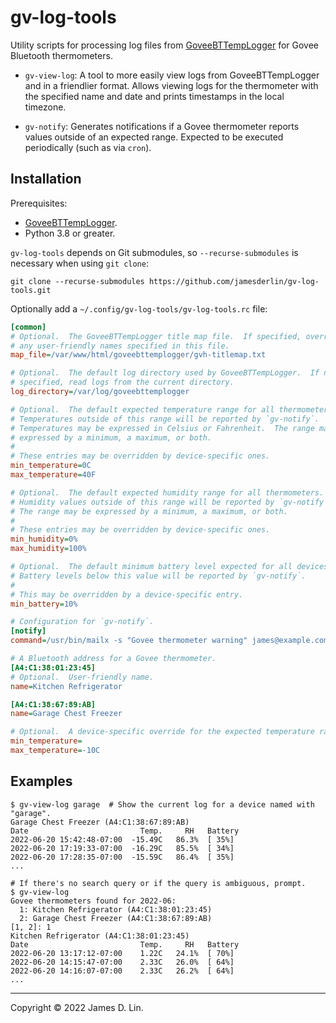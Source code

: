 # gv-log-tools

Utility scripts for processing log files from [GoveeBTTempLogger] for Govee
Bluetooth thermometers.

* `gv-view-log`: A tool to more easily view logs from GoveeBTTempLogger and
  in a friendlier format.  Allows viewing logs for the thermometer with the
  specified name and date and prints timestamps in the local timezone.

* `gv-notify`: Generates notifications if a Govee thermometer reports values
  outside of an expected range.  Expected to be executed periodically (such as
  via `cron`).


## Installation

Prerequisites:

* [GoveeBTTempLogger].
* Python 3.8 or greater.

`gv-log-tools` depends on Git submodules, so `--recurse-submodules` is
necessary when using `git clone`:

```shell
git clone --recurse-submodules https://github.com/jamesderlin/gv-log-tools.git
```

Optionally add a `~/.config/gv-log-tools/gv-log-tools.rc` file:

```ini
[common]
# Optional.  The GoveeBTTempLogger title map file.  If specified, overrides
# any user-friendly names specified in this file.
map_file=/var/www/html/goveebttemplogger/gvh-titlemap.txt

# Optional.  The default log directory used by GoveeBTTempLogger.  If not
# specified, read logs from the current directory.
log_directory=/var/log/goveebttemplogger

# Optional.  The default expected temperature range for all thermometers.
# Temperatures outside of this range will be reported by `gv-notify`.
# Temperatures may be expressed in Celsius or Fahrenheit.  The range may be
# expressed by a minimum, a maximum, or both.
#
# These entries may be overridden by device-specific ones.
min_temperature=0C
max_temperature=40F

# Optional.  The default expected humidity range for all thermometers.
# Humidity values outside of this range will be reported by `gv-notify`.
# The range may be expressed by a minimum, a maximum, or both.
#
# These entries may be overridden by device-specific ones.
min_humidity=0%
max_humidity=100%

# Optional.  The default minimum battery level expected for all devices.
# Battery levels below this value will be reported by `gv-notify`.
#
# This may be overridden by a device-specific entry.
min_battery=10%

# Configuration for `gv-notify`.
[notify]
command=/usr/bin/mailx -s "Govee thermometer warning" james@example.com

# A Bluetooth address for a Govee thermometer.
[A4:C1:38:01:23:45]
# Optional.  User-friendly name.
name=Kitchen Refrigerator

[A4:C1:38:67:89:AB]
name=Garage Chest Freezer

# Optional.  A device-specific override for the expected temperature range.
min_temperature=
max_temperature=-10C
```


## Examples

```
$ gv-view-log garage  # Show the current log for a device named with "garage".
Garage Chest Freezer (A4:C1:38:67:89:AB)
Date                         Temp.     RH   Battery
2022-06-20 15:42:48-07:00  -15.49C   86.3%  [ 35%]
2022-06-20 17:19:33-07:00  -16.29C   85.5%  [ 34%]
2022-06-20 17:28:35-07:00  -15.59C   86.4%  [ 35%]
...

# If there's no search query or if the query is ambiguous, prompt.
$ gv-view-log
Govee thermometers found for 2022-06:
  1: Kitchen Refrigerator (A4:C1:38:01:23:45)
  2: Garage Chest Freezer (A4:C1:38:67:89:AB)
[1, 2]: 1
Kitchen Refrigerator (A4:C1:38:01:23:45)
Date                         Temp.     RH   Battery
2022-06-20 13:17:12-07:00    1.22C   24.1%  [ 70%]
2022-06-20 14:15:47-07:00    2.33C   26.0%  [ 64%]
2022-06-20 14:16:07-07:00    2.33C   26.2%  [ 64%]
...

```

---

Copyright © 2022 James D. Lin.


[GoveeBTTempLogger]: https://github.com/wcbonner/GoveeBTTempLogger/

